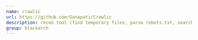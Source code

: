```yaml
---
name: crawlic
url: https://github.com/Ganapati/Crawlic
description: recon tool (find temporary files, parse robots.txt, search folders, google dorks and search domains hosted on same server). URL : https://github.com/Ganapati/Crawlic Groups : blackarch blackarch-webapp blackarch-recon
group: blackarch
---
```


